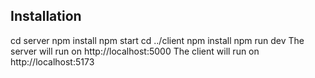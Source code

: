 ## Installation
cd server
npm install
npm start
cd ../client
npm install
npm run dev
The server will run on http://localhost:5000
The client will run on http://localhost:5173

